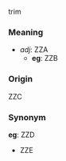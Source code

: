 trim
### Meaning
+ _adj_: ZZA
    + __eg__: ZZB

### Origin

ZZC

### Synonym

__eg__: ZZD

+ ZZE


